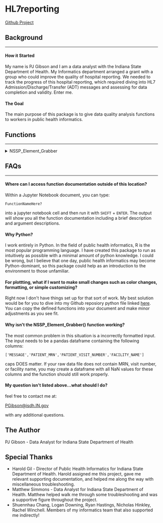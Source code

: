 # HL7reporting

[Github Project](https://github.com/pjgibson25/HL7reporting)


## Background 

-----------------------

#### How it Started

My name is PJ Gibson and I am a data analyst with the Indiana State Department of Health.
My Informatics department arranged a grant with a group who could improve the quality of hospital reporting.
We needed to track the progress of this hospital reporting, which required diving into HL7 Admission/Discharge/Transfer (ADT) messages and assessing for data completion and validity.
Enter me.


#### The Goal

The main purpose of this package is to give data quality analysis functions to workers in public health informatics. 




## Functions
-----------------------

<details>
<summary>NSSP_Element_Grabber</summary>
  
<hr style="border:5px solid gray"> </hr>

## Documentation    

    
<b>NSSP_Element_Grabber(data,Timed = True, Priority_only=False, outfile='None')</b>
    

    Creates dataframe of important elements from PHESS data.

    NOTE:  Your input should contain column titles:
		MESSAGE, PATIENT_VISIT_NUMBER, PATIENT_MRN,
		FACILITY_NAME
    
    	if you don't have visitnum, mrn, or facname, create empty cols
 	appended to your message column
    
    Parameters
    ----------
    data: pandas DataFrame, required, from PHESS sql pull
    
    Timed:  Default is True.  Prints total runtime at end.
    Priority_only:  Default is False.  
        If True, only gives priority 1 or 2 elements
    outfile:  Default is 'None':
        Replace with file name for dataframe to be wrote to as csv
        Will be located in working directory.
        DO NOT INCLUDE .csv IF YOU CHOOSE TO MAKE ONE
    
    Returns
    -------
    dataframe with columns of NSSP priority elements for each message (row)

   
## Code Examples 

    

```
# read in data
data1 = pd.read_csv('somefile.csv',engine='python')

# process through NSSP_Element_Grabber() function
parsed_df = NSSP_Element_Grabber(data1,Timed=False,
                                    Priority_only=True,outfile='None')

```

*if you don't have mrn, visit_num, or facility_name

```
data1 = pd.read_csv('somefile.csv',engine='python')

# create new dataframe with correct column names
cols = ['MESSAGE','PATIENT_MRN', 'PATIENT_VISIT_NUMBER', 'FACILITY_NAME']
new_input_dataframe = pd.DataFrame(columns=cols)

# define new dataframe column using our data
new_input_dataframe['MESSAGE'] = data1['message'] # replace message according to correct column title of data1

# process through NSSP_Element_Grabber() function
parsed_df = NSSP_Element_Grabber(new_input_dataframe, Timed=False,
                                    Priority_only=True,outfile='None')
```

## Visualization of Output

<img src="https://github.com/pjgibson25/HL7reporting/raw/master/pics/nssp_element_grabber.png" alt="NSSP_Element_Grabber_Visualization">
<br>
<hr style="border:5px solid gray"> </hr>


</details>




 


        
        
        
        
 




## FAQs
-----------------------

#### Where can I access function documentation outside of this location?

Within a Jupyter Notebook document, you can type:

``FunctionNameHere?`` 

into a jupyter notebook cell and then run it with `SHIFT` + `ENTER`.
The output will show you all the function documentation including a brief description and argument descriptions.


#### Why Python?

I work entirely in Python.
In the field of public health informatics, R is the most popular programming language.
I have created this package to run as intuitively as possible with a minimal amount of python knowledge.
I could be wrong, but I believe that one day, public health informatics may become Python-dominant, so this package could help as an introduction to the environment to those unfamiliar.

#### For plottting, what if I want to make small changes such as color changes, formatting, or simple customizing?

Right now I don't have things set up for that sort of work.  My best solution would be for you to dive into my Github reposiory python file linked [here](https://github.com/pjgibson25/HL7reporting/blob/master/HL7reporting/__init__.py).  You can copy the defined functions into your document and make minor adjustments as you see fit.


#### Why isn't the NSSP_Element_Grabber() function working?

The most common problem in this situation is a incorrectly formatted input.  The input needs to be a pandas dataframe containing the following columns:

`['MESSAGE','PATIENT_MRN','PATIENT_VISIT_NUMBER','FACILITY_NAME'] `

caps DOES matter.  If your raw data file does not contain MRN, visit number, or facility name, you may create a dataframe with all NaN values for these columns and the function should still work properly.


#### My question isn't listed above...what should I do?

feel free to contact me at:

PGibson@isdh.IN.gov 

with any additional questions.

## The Author
PJ Gibson - Data Analyst for Indiana State Department of Health

## Special Thanks
* Harold Gil - Director of Public Health Informatics for Indiana State Department of Health.
Harold assigned me this project, gave me relevant supporting documentation, and helped me along the way with miscellaneous troubleshooting.
* Matthew Simmons - Data Analyst for Indiana State Department of Health.
Matthew helped walk me through some troubleshooting and was a supportive figure throughout the project.
* Shuennhau Chang, Logan Downing, Ryan Hastings, Nicholas Hinkley, Rachel Winchell.
Members of my informatics team that also supported me indirectly!
